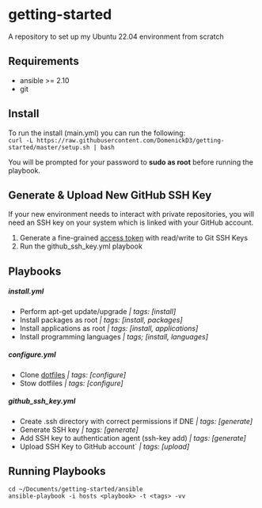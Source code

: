 # getting-started                                                                                                                                                                                           
A repository to set up my Ubuntu 22.04 environment from scratch

## Requirements

- ansible >= 2.10
- git 

## Install
To run the install  (main.yml) you can run the following: \
```curl -L https://raw.githubusercontent.com/DomenickD3/getting-started/master/setup.sh | bash```

You will be prompted for your password to **sudo as root** before running the playbook.

## Generate & Upload New GitHub SSH Key 

If your new environment needs to interact with private repositories, you will need an SSH key on your system which is linked with your GitHub account.

1. Generate a fine-grained [access token](https://docs.github.com/en/authentication/keeping-your-account-and-data-secure/managing-your-personal-access-tokens) with read/write to Git SSH Keys
2. Run the github_ssh_key.yml playbook

## Playbooks
##### install.yml
- Perform apt-get update/upgrade *| tags: [install]*
- Install packages as root *| tags: [install, packages]*
- Install applications as root *| tags: [install, applications]*
- Install programming languages *| tags; [install, languages]*

##### configure.yml
- Clone [dotfiles](https://github.com/DomenickD3/.dotfiles) *| tags: [configure]*
- Stow dotfiles *| tags: [configure]*

##### github_ssh_key.yml
- Create .ssh directory with correct permissions if DNE *| tags: [generate]*
- Generate SSH key *| tags: [generate]*
- Add SSH key to authentication agent (ssh-key add) *| tags: [generate]*
- Upload SSH Key to GitHub account` *| tags: [upload]*

## Running Playbooks
```cd ~/Documents/getting-started/ansible``` \
```ansible-playbook -i hosts <playbook> -t <tags> -vv```
